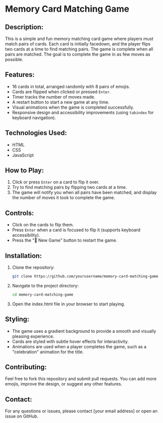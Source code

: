 # Memory Card Matching Game

## Description:
This is a simple and fun memory matching card game where players must match pairs of cards. Each card is initially facedown, and the player flips two cards at a time to find matching pairs. The game is complete when all pairs are matched. The goal is to complete the game in as few moves as possible.

## Features:
- 16 cards in total, arranged randomly with 8 pairs of emojis.
- Cards are flipped when clicked or pressed `Enter`.
- Timer tracks the number of moves made.
- A restart button to start a new game at any time.
- Visual animations when the game is completed successfully.
- Responsive design and accessibility improvements (using `tabindex` for keyboard navigation).

## Technologies Used:
- HTML
- CSS
- JavaScript

## How to Play:
1. Click or press `Enter` on a card to flip it over.
2. Try to find matching pairs by flipping two cards at a time.
3. The game will notify you when all pairs have been matched, and display the number of moves it took to complete the game.

## Controls:
- Click on the cards to flip them.
- Press `Enter` when a card is focused to flip it (supports keyboard accessibility).
- Press the "🔄 New Game" button to restart the game.

## Installation:
1. Clone the repository:
   ```bash
   git clone https://github.com/yourusername/memory-card-matching-game.git
2. Navigate to the project directory:
    ```bash
   cd memory-card-matching-game
3. Open the index.html file in your browser to start playing.

## Styling:
- The game uses a gradient background to provide a smooth and visually pleasing experience.
- Cards are styled with subtle hover effects for interactivity.
- Animations are used when a player completes the game, such as a "celebration" animation for the title.

## Contributing:
Feel free to fork this repository and submit pull requests. You can add more emojis, improve the design, or suggest any other features.

## Contact:
For any questions or issues, please contact [your email address] or open an issue on GitHub.

